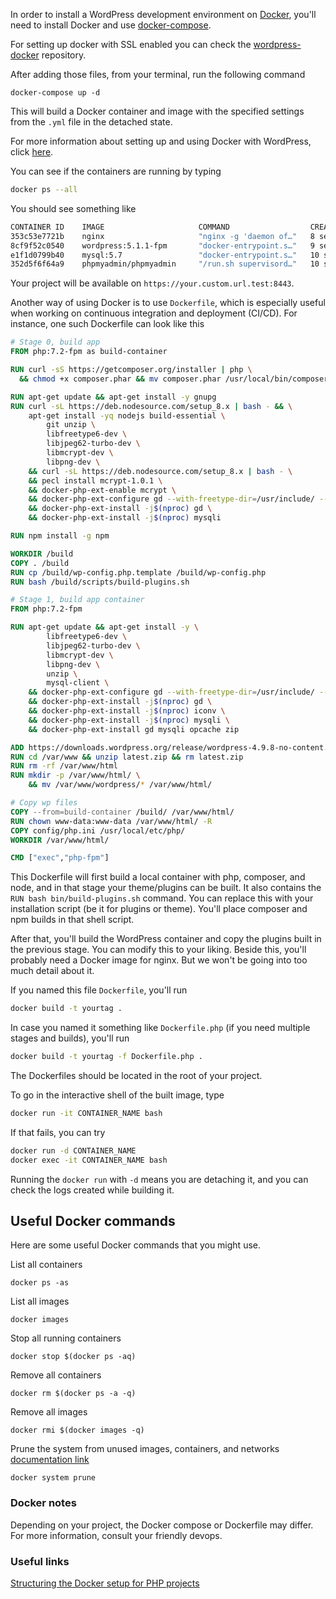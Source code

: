 In order to install a WordPress development environment on [Docker](https://www.docker.com/), you'll need to install Docker and use [docker-compose](https://docs.docker.com/compose/).

For setting up docker with SSL enabled you can check the [wordpress-docker](https://github.com/dingo-d/wordpress-docker) repository.

After adding those files, from your terminal, run the following command

`docker-compose up -d`

This will build a Docker container and image with the specified settings from the `.yml` file in the detached state.

For more information about setting up and using Docker with WordPress, click [here](https://docs.docker.com/samples/wordpress/).

You can see if the containers are running by typing 

```bash
docker ps --all
```

You should see something like

```bash
CONTAINER ID    IMAGE                     COMMAND                  CREATED         STATUS         PORTS                                   NAMES
353c53e7721b    nginx                     "nginx -g 'daemon of…"   8 seconds ago   Up 5 seconds   0.0.0.0:8010->80/tcp                    wp-docker-nginx
8cf9f52c0540    wordpress:5.1.1-fpm       "docker-entrypoint.s…"   9 seconds ago   Up 7 seconds   80/tcp, 9000/tcp                        wp-docker-app
e1f1d0799b40    mysql:5.7                 "docker-entrypoint.s…"   10 seconds ago  Up 8 seconds   33060/tcp, 0.0.0.0:33066->3306/tcp      wp-docker-db
352d5f6f64a9    phpmyadmin/phpmyadmin     "/run.sh supervisord…"   10 seconds ago  Up 8 seconds   9000/tcp, 0.0.0.0:8181->80/tcp          wp-docker-phpmyadmin
```

Your project will be available on `https://your.custom.url.test:8443`. 

Another way of using Docker is to use `Dockerfile`, which is especially useful when working on continuous integration and deployment (CI/CD). For instance, one such Dockerfile can look like this

```dockerfile
# Stage 0, build app
FROM php:7.2-fpm as build-container

RUN curl -sS https://getcomposer.org/installer | php \
  && chmod +x composer.phar && mv composer.phar /usr/local/bin/composer

RUN apt-get update && apt-get install -y gnupg
RUN curl -sL https://deb.nodesource.com/setup_8.x | bash - && \
    apt-get install -yq nodejs build-essential \
        git unzip \
        libfreetype6-dev \
        libjpeg62-turbo-dev \
        libmcrypt-dev \
        libpng-dev \
    && curl -sL https://deb.nodesource.com/setup_8.x | bash - \
    && pecl install mcrypt-1.0.1 \
    && docker-php-ext-enable mcrypt \
    && docker-php-ext-configure gd --with-freetype-dir=/usr/include/ --with-jpeg-dir=/usr/include/ \
    && docker-php-ext-install -j$(nproc) gd \
    && docker-php-ext-install -j$(nproc) mysqli

RUN npm install -g npm

WORKDIR /build
COPY . /build
RUN cp /build/wp-config.php.template /build/wp-config.php
RUN bash /build/scripts/build-plugins.sh

# Stage 1, build app container
FROM php:7.2-fpm

RUN apt-get update && apt-get install -y \
        libfreetype6-dev \
        libjpeg62-turbo-dev \
        libmcrypt-dev \
        libpng-dev \
        unzip \
        mysql-client \
    && docker-php-ext-configure gd --with-freetype-dir=/usr/include/ --with-jpeg-dir=/usr/include/ \
    && docker-php-ext-install -j$(nproc) gd \
    && docker-php-ext-install -j$(nproc) iconv \
    && docker-php-ext-install -j$(nproc) mysqli \
    && docker-php-ext-install gd mysqli opcache zip

ADD https://downloads.wordpress.org/release/wordpress-4.9.8-no-content.zip /var/www/latest.zip
RUN cd /var/www && unzip latest.zip && rm latest.zip
RUN rm -rf /var/www/html
RUN mkdir -p /var/www/html/ \
    && mv /var/www/wordpress/* /var/www/html/

# Copy wp files
COPY --from=build-container /build/ /var/www/html/
RUN chown www-data:www-data /var/www/html/ -R
COPY config/php.ini /usr/local/etc/php/
WORKDIR /var/www/html/

CMD ["exec","php-fpm"]
```

This Dockerfile will first build a local container with php, composer, and node, and in that stage your theme/plugins can be built. It also contains the `RUN bash bin/build-plugins.sh` command. You can replace this with your installation script (be it for plugins or theme). You'll place composer and npm builds in that shell script.

After that, you'll build the WordPress container and copy the plugins built in the previous stage. You can modify this to your liking. Beside this, you'll probably need a Docker image for nginx. But we won't be going into too much detail about it.

If you named this file `Dockerfile`, you'll run

```bash
docker build -t yourtag .
```

In case you named it something like `Dockerfile.php` (if you need multiple stages and builds), you'll run

```bash
docker build -t yourtag -f Dockerfile.php .
```

The Dockerfiles should be located in the root of your project.

To go in the interactive shell of the built image, type

```bash
docker run -it CONTAINER_NAME bash
```

If that fails, you can try

```bash
docker run -d CONTAINER_NAME
docker exec -it CONTAINER_NAME bash
```

Running the `docker run` with `-d` means you are detaching it, and you can check the logs created while building it.

## Useful Docker commands

Here are some useful Docker commands that you might use.

List all containers

`docker ps -as`

List all images

`docker images`

Stop all running containers

`docker stop $(docker ps -aq)`

Remove all containers

`docker rm $(docker ps -a -q)`

Remove all images

`docker rmi $(docker images -q)`

Prune the system from unused images, containers, and networks [documentation link](https://docs.docker.com/config/pruning/#prune-everything)

`docker system prune`

### Docker notes

Depending on your project, the Docker compose or Dockerfile may differ. For more information, consult your friendly devops.

### Useful links

[Structuring the Docker setup for PHP projects](https://www.pascallandau.com/blog/structuring-the-docker-setup-for-php-projects/)
